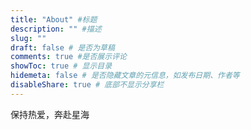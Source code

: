 ```yaml
---
title: "About" #标题
description: "" #描述
slug: ""
draft: false # 是否为草稿
comments: true #是否展示评论
showToc: true # 显示目录
hidemeta: false # 是否隐藏文章的元信息，如发布日期、作者等
disableShare: true # 底部不显示分享栏
---
```


保持热爱，奔赴星海

<br>

